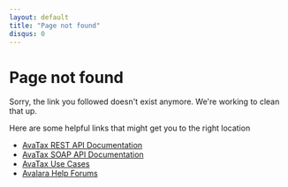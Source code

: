 ```yaml
---
layout: default
title: "Page not found"
disqus: 0
---
```

<h1>Page not found</h1>
<p>Sorry, the link you followed doesn't exist anymore. We're working to clean that up.</p>
<p>Here are some helpful links that might get you to the right location</p>
<ul>
<li><a href="/api-reference/avatax/rest/v1/">AvaTax REST API Documentation</a></li>
<li><a href="/api-reference/avatax/soap/">AvaTax SOAP API Documentation</a></li>
<li><a href="/avatax/use-cases/">AvaTax Use Cases</a></li>
<li><a href="https://community.avalara.com/avalara/category_sets/developers">Avalara Help Forums</a></li>
</ul>
